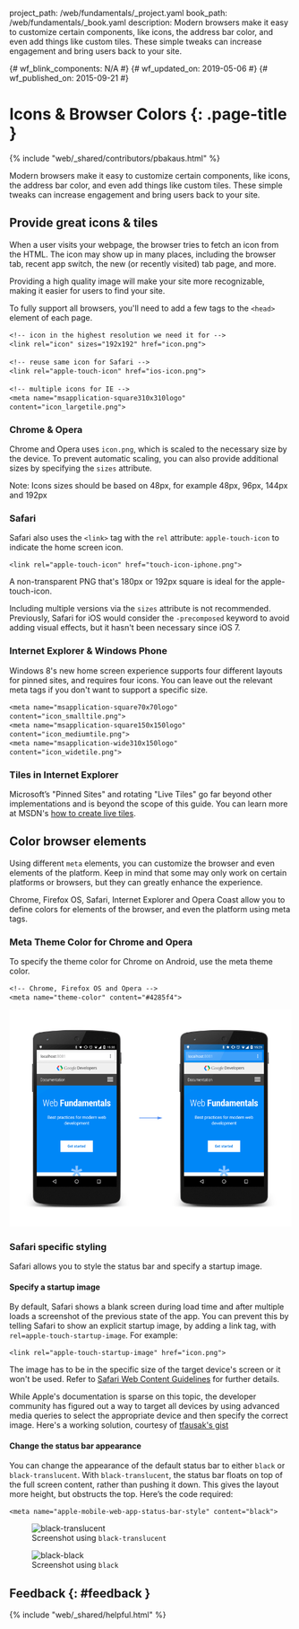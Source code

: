 project_path: /web/fundamentals/_project.yaml
book_path: /web/fundamentals/_book.yaml
description: Modern browsers make it easy to customize certain components, like icons, the address bar color, and even add things like custom tiles. These simple tweaks can increase engagement and bring users back to your site.


{# wf_blink_components: N/A #}
{# wf_updated_on: 2019-05-06 #}
{# wf_published_on: 2015-09-21 #}

# Icons & Browser Colors {: .page-title }

{% include "web/_shared/contributors/pbakaus.html" %}

Modern browsers make it easy to customize certain components, like icons, the address bar color, and even add things like custom tiles. These simple tweaks can increase engagement and bring users back to your site.


## Provide great icons & tiles 

When a user visits your webpage, the browser tries to fetch an icon from the HTML. The icon may show up in many places, including the browser tab, recent app switch, the new (or recently visited) tab page, and more.

Providing a high quality image will make your site more recognizable, making it
easier for users to find your site. 

To fully support all browsers, you'll need to add a few tags to the `<head>`
element of each page.


    <!-- icon in the highest resolution we need it for -->
    <link rel="icon" sizes="192x192" href="icon.png">
    
    <!-- reuse same icon for Safari -->
    <link rel="apple-touch-icon" href="ios-icon.png">
    
    <!-- multiple icons for IE -->
    <meta name="msapplication-square310x310logo" content="icon_largetile.png">
    

### Chrome & Opera

Chrome and Opera uses `icon.png`, which is scaled to the necessary size by 
the device. To prevent automatic scaling, you can also provide additional 
sizes by specifying the `sizes` attribute.


Note: Icons sizes should be based on 48px, for example 48px, 96px, 144px and 192px

### Safari

Safari also uses the `<link>` tag with the `rel` attribute: `apple-touch-icon` to 
indicate the home screen icon.

    <link rel="apple-touch-icon" href="touch-icon-iphone.png">

A non-transparent PNG that's 180px or 192px square is ideal for the apple-touch-icon.

Including multiple versions via the `sizes` attribute is not recommended. 
Previously, Safari for iOS would consider the `-precomposed` keyword to avoid
adding visual effects, but it hasn't been necessary since iOS 7. 
    

### Internet Explorer & Windows Phone

Windows 8's new home screen experience supports four different layouts for 
pinned sites, and requires four icons. You can leave out the relevant meta 
tags if you don't want to support a specific size.


    <meta name="msapplication-square70x70logo" content="icon_smalltile.png">
    <meta name="msapplication-square150x150logo" content="icon_mediumtile.png">
    <meta name="msapplication-wide310x150logo" content="icon_widetile.png">
    

### Tiles in Internet Explorer

Microsoft’s "Pinned Sites" and rotating "Live Tiles" go far beyond other
implementations and is beyond the scope of this guide. You can learn more
at MSDN's
[how to create live tiles](//msdn.microsoft.com/en-us/library/ie/dn455115(v=vs.85).aspx).


## Color browser elements

Using different `meta` elements, you can customize the browser and 
even elements of the platform. Keep in mind that some may only work on certain
platforms or browsers, but they can greatly enhance the experience. 

Chrome, Firefox OS, Safari, Internet Explorer and Opera Coast allow you to define 
colors for elements of the browser, and even the platform using meta tags.

### Meta Theme Color for Chrome and Opera

To specify the theme color for Chrome on Android, use the meta theme color.

    <!-- Chrome, Firefox OS and Opera -->
    <meta name="theme-color" content="#4285f4">
    

<img src="imgs/theme-color.png" alt="Theme colors styling the address bar in Chrome">

### Safari specific styling

Safari allows you to style the status bar and specify a startup image.

#### Specify a startup image

By default, Safari shows a blank screen during load time and after multiple
loads a screenshot of the previous state of the app. You can prevent this by
telling Safari to show an explicit startup image, by adding a link tag, with
`rel=apple-touch-startup-image`. For example:


    <link rel="apple-touch-startup-image" href="icon.png">
    

The image has to be in the specific size of the target device's screen or it
won't be used. Refer to
[Safari Web Content Guidelines](//developer.apple.com/library/ios/documentation/AppleApplications/Reference/SafariWebContent/ConfiguringWebApplications/ConfiguringWebApplications.html)
for further details.

While Apple's documentation is sparse on this topic, the developer community
has figured out a way to target all devices by using advanced media queries to
select the appropriate device and then specify the correct image. Here's a
working solution, courtesy of [tfausak's gist](//gist.github.com/tfausak/2222823)

#### Change the status bar appearance

You can change the appearance of the default status bar to either `black` or
`black-translucent`. With `black-translucent`, the status bar floats on top
of the full screen content, rather than pushing it down. This gives the layout
more height, but obstructs the top.  Here’s the code required:


    <meta name="apple-mobile-web-app-status-bar-style" content="black">
    
<div class="attempt-left">
  <figure>
    <img src="imgs/status-bar-translucent.png" srcset="imgs/status-bar-translucent.png 1x, imgs/status-bar-translucent-2x.png 2x" alt="black-translucent">
    <figcaption>Screenshot using <code>black-translucent</code></figcaption>
  </figure>
</div>
<div class="attempt-right">
  <figure>
    <img src="imgs/status-bar-black.png" srcset="imgs/status-bar-black.png 1x, imgs/status-bar-black-2x.png 2x" alt="black-black">
    <figcaption>Screenshot using <code>black</code></figcaption>
  </figure>
</div>

<div style="clear:both;"></div>

## Feedback {: #feedback }

{% include "web/_shared/helpful.html" %}
